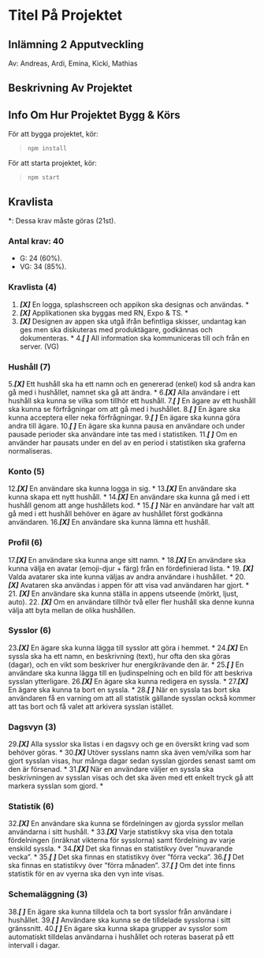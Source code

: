# Titel På Projektet

## Inlämning 2 Apputveckling

Av: Andreas, Ardi, Emina, Kicki, Mathias

## Beskrivning Av Projektet

## Info Om Hur Projektet Bygg & Körs

För att bygga projektet, kör:
> `npm install`

För att starta projektet, kör:
> `npm start`

## Kravlista

*: Dessa krav måste göras (21st).

### Antal krav: 40

- G: 24 (60%).
- VG: 34 (85%).

### Kravlista (4)

1. ***[X]***  En logga, splashscreen och appikon ska designas och användas. *
2. ***[X]***  Applikationen ska byggas med RN, Expo & TS. *
3. ***[X]***  Designen av appen ska utgå ifrån befintliga skisser, undantag kan ges men ska diskuteras med produktägare, godkännas och dokumenteras. *
4.***[ ]***  All information ska kommuniceras till och från en server. (VG)

### Hushåll (7)

5.***[X]***  Ett hushåll ska ha ett namn och en genererad (enkel) kod så andra kan gå med i hushållet, namnet ska gå att ändra. *
6.***[X]***  Alla användare i ett hushåll ska kunna se vilka som tillhör ett hushåll.
7.***[ ]***  En ägare av ett hushåll ska kunna se förfrågningar om att gå med i hushållet.
8.***[ ]***  En ägare ska kunna acceptera eller neka förfrågningar.
9.***[ ]***  En ägare ska kunna göra andra till ägare.
10.***[ ]***  En ägare ska kunna pausa en användare och under pausade perioder ska användare inte tas med i statistiken.
11.***[ ]***  Om en använder har pausats under en del av en period i statistiken ska graferna normaliseras.

### Konto (5)

12.***[X]***  En användare ska kunna logga in sig. *
13.***[X]***  En användare ska kunna skapa ett nytt hushåll. *
14.***[X]***  En användare ska kunna gå med i ett hushåll genom att ange hushållets kod. *
15.***[ ]***  När en användare har valt att gå med i ett hushåll behöver en ägare av hushållet först godkänna användaren.
16.***[X]***  En användare ska kunna lämna ett hushåll.

### Profil (6)

17.***[X]***  En användare ska kunna ange sitt namn. *
18.***[X]***  En användare ska kunna välja en avatar (emoji-djur + färg) från en fördefinierad lista. *
19. ***[X]***  Valda avatarer ska inte kunna väljas av andra användare i hushållet. *
20. ***[X]***  Avataren ska användas i appen för att visa vad användaren har gjort. *
21. ***[X]***  En användare ska kunna ställa in appens utseende (mörkt, ljust, auto).
22. ***[X]***  Om en användare tillhör två eller fler hushåll ska denne kunna välja att byta mellan de olika hushållen.

### Sysslor (6)

23.***[X]***  En ägare ska kunna lägga till sysslor att göra i hemmet. *
24.***[X]***  En syssla ska ha ett namn, en beskrivning (text), hur ofta den ska göras (dagar), och en vikt som beskriver hur energikrävande den är. *
25.***[ ]***  En användare ska kunna lägga till en ljudinspelning och en bild för att beskriva sysslan ytterligare.
26.***[X]***  En ägare ska kunna redigera en syssla. *
27.***[X]***  En ägare ska kunna ta bort en syssla. *
28.***[ ]***  När en syssla tas bort ska användaren få en varning om att all statistik gällande sysslan också kommer att tas bort och få valet att arkivera sysslan istället.

### Dagsvyn (3)

29.***[X]***  Alla sysslor ska listas i en dagsvy och ge en översikt kring vad som behöver göras. *
30.***[X]***  Utöver sysslans namn ska även vem/vilka som har gjort sysslan visas, hur många dagar sedan sysslan gjordes senast samt om den är försenad. *
31.***[X]***  När en användare väljer en syssla ska beskrivningen av sysslan visas och det ska även med ett enkelt tryck gå att markera sysslan som gjord. *

### Statistik (6)

32.***[X]***  En användare ska kunna se fördelningen av gjorda sysslor mellan användarna i sitt hushåll. *
33.***[X]***  Varje statistikvy ska visa den totala fördelningen (inräknat vikterna för sysslorna) samt fördelning av varje enskild syssla. *
34.***[X]***  Det ska finnas en statistikvy över ”nuvarande vecka”. *
35.***[ ]***  Det ska finnas en statistikvy över ”förra vecka”.
36.***[ ]***  Det ska finnas en statistikvy över ”förra månaden”.
37.***[ ]***  Om det inte finns statistik för en av vyerna ska den vyn inte visas.

### Schemaläggning (3)

38.***[ ]***  En ägare ska kunna tilldela och ta bort sysslor från användare i hushållet.
39.***[ ]***  Användare ska kunna se de tilldelade sysslorna i sitt gränssnitt.
40.***[ ]***  En ägare ska kunna skapa grupper av sysslor som automatiskt tilldelas användarna i hushållet och roteras baserat på ett intervall i dagar.
